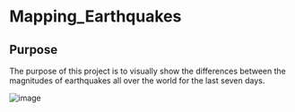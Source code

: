 # Mapping_Earthquakes

## Purpose
The purpose of this project is to visually show the differences between the magnitudes of earthquakes all over the world for the last seven days.

![image](https://user-images.githubusercontent.com/107078763/190030625-a332ef05-fcb9-4be2-bd7e-d21b3a000f9b.png)
